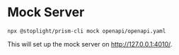# Mock Server

```
npx @stoplight/prism-cli mock openapi/openapi.yaml
```

This will set up the mock server on http://127.0.0.1:4010/.